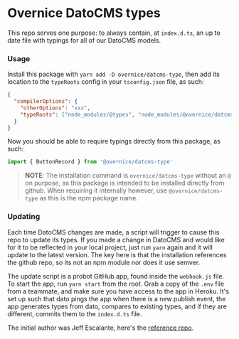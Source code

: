 # Overnice DatoCMS types

This repo serves one purpose: to always contain, at `index.d.ts`, an up to date file with typings for all of our DatoCMS models.

### Usage

Install this package with `yarn add -D overnice/datcms-type`, then add its location to the `typeRoots` config in your `tsconfig.json` file, as such:

```json
{
  "compilerOptions": {
    "otherOptions": "xxx",
    "typeRoots": ["node_modules/@types", "node_modules/@overnice/datcms-type"]
  }
}
```

Now you should be able to require typings directly from this package, as such:

```jsx
import { ButtonRecord } from '@overnice/datcms-type'
```

> **NOTE**: The installation command is `overnice/datcms-type` without an `@` on purpose, as this package is intended to be installed directly from github. When requiring it internally however, use `@overnice/datcms-type` as this is the npm package name.

### Updating

Each time DatoCMS changes are made, a script will trigger to cause this repo to update its types. If you made a change in DatoCMS and would like for it to be reflected in your local project, just run `yarn` again and it will update to the latest version. The key here is that the installation references the github repo, so its not an npm module nor does it use semver.

The update script is a probot GitHub app, found inside the `webhook.js` file. To start the app, run `yarn start` from the root. Grab a copy of the `.env` file from a teammate, and make sure you have access to the app in Heroku. It's set up such that dato pings the app when there is a new publish event, the app generates types from dato, compares to existing types, and if they are different, commits them to the `index.d.ts` file.

The initial author was Jeff Escalante, here's the [reference repo](https://github.com/hashicorp/dato-types).
